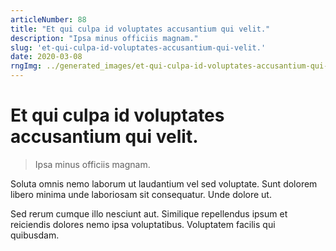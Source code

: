 ```yaml
---
articleNumber: 88
title: "Et qui culpa id voluptates accusantium qui velit."
description: "Ipsa minus officiis magnam."
slug: 'et-qui-culpa-id-voluptates-accusantium-qui-velit.'
date: 2020-03-08
rngImg: ../generated_images/et-qui-culpa-id-voluptates-accusantium-qui-velit..jpg
---
```


# Et qui culpa id voluptates accusantium qui velit.

> Ipsa minus officiis magnam.

Soluta omnis nemo laborum ut laudantium vel sed voluptate. Sunt dolorem libero minima unde laboriosam sit consequatur. Unde dolore ut.
 Sed rerum cumque illo nesciunt aut. Similique repellendus ipsum et reiciendis dolores nemo ipsa voluptatibus. Voluptatem facilis qui quibusdam.
